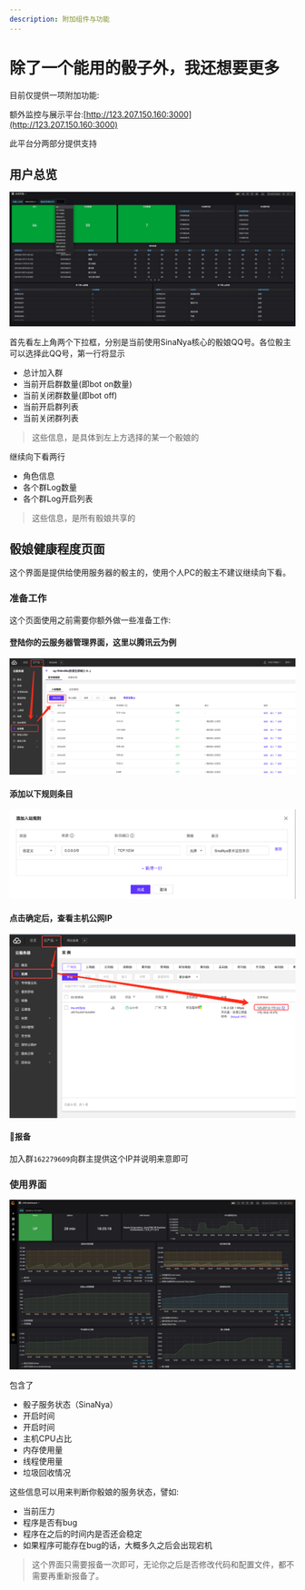 ```yaml
---
description: 附加组件与功能
---
```


# 除了一个能用的骰子外，我还想要更多

目前仅提供一项附加功能:

额外监控与展示平台:[http://123.207.150.160:3000](http://123.207.150.160:3000)

此平台分两部分提供支持

## 用户总览

![](../../.gitbook/assets/dc36400f-1807-4e3b-993d-828904e8ae35.png)

首先看左上角两个下拉框，分别是当前使用SinaNya核心的骰娘QQ号。各位骰主可以选择此QQ号，第一行将显示

* 总计加入群
* 当前开启群数量\(即bot on数量\)
* 当前关闭群数量\(即bot off\)
* 当前开启群列表
* 当前关闭群列表

> 这些信息，是具体到左上方选择的某一个骰娘的

继续向下看两行

* 角色信息
* 各个群Log数量
* 各个群Log开启列表

> 这些信息，是所有骰娘共享的

## 骰娘健康程度页面

这个界面是提供给使用服务器的骰主的，使用个人PC的骰主不建议继续向下看。

### 准备工作

这个页面使用之前需要你额外做一些准备工作:

#### 登陆你的云服务器管理界面，这里以腾讯云为例

![](../../.gitbook/assets/706a25b5-1832-4dcc-80de-1d29996383d5.png)

#### 添加以下规则条目

![](../../.gitbook/assets/139c793e-383b-46a4-a729-b54f1b2638fe.png)

#### 点击确定后，查看主机公网IP

![](../../.gitbook/assets/8038b6f6-62b6-4d71-a918-09caf6c0f8cc.png)

#### 报备

加入群`162279609`向群主提供这个IP并说明来意即可

### 使用界面

![](../../.gitbook/assets/d7368390-1754-441d-86c7-7026000c2acd.png)

包含了

* 骰子服务状态（SinaNya）
* 开启时间
* 开启时间
* 主机CPU占比
* 内存使用量
* 线程使用量
* 垃圾回收情况

这些信息可以用来判断你骰娘的服务状态，譬如:

* 当前压力
* 程序是否有bug
* 程序在之后的时间内是否还会稳定
* 如果程序可能存在bug的话，大概多久之后会出现宕机

> 这个界面只需要报备一次即可，无论你之后是否修改代码和配置文件，都不需要再重新报备了。

